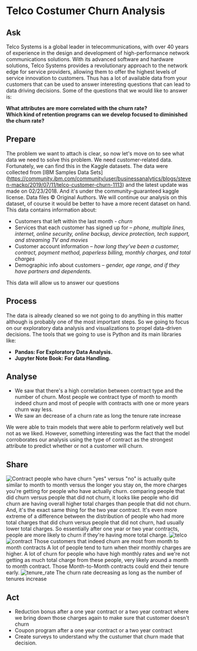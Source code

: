 # Telco Costumer Churn Analysis

## Ask
Telco Systems is a global leader in telecommunications, with over 40 years of experience in the design and development of high-performance network communications solutions. With its advanced software and hardware solutions, Telco Systems provides a revolutionary approach to the network edge for service providers, allowing them to offer the highest levels of service innovation to customers. Thus has a lot of available data from your customers that can be used to answer interesting questions that can lead to data driving decisions.
Some of the questions that we would like to answer is:

**What attributes are more correlated with the churn rate?** <br/>
**Which kind of retention programs can we develop focused to diminished the churn rate?**

## Prepare 
The problem we want to attach is clear, so now let's move on to see what data we need to solve this problem. We need customer-related data. Fortunately, we can find this in the Kaggle datasets.
The data were collected from [IBM Samples Data Sets] (https://community.ibm.com/community/user/businessanalytics/blogs/steven-macko/2019/07/11/telco-customer-churn-1113) and the latest update was made on 02/23/2018. And it's under the community-guaranteed kaggle license. Data files © Original Authors.
We will continue our analysis on this dataset, of course it would be better to have a more recent dataset on hand.
This data contains information about:
- Customers that left within the last month - *churn* <br/>
- Services that each customer has signed up for – *phone, multiple lines, internet, online security, online backup, device protection, tech support, and streaming TV and movies* <br/>
- Customer account information – *how long they’ve been a customer, contract, payment method, paperless billing, monthly charges, and total charges* <br/>
- Demographic info about customers – *gender, age range, and if they have partners and dependents.* <br/>
<p>This data will allow us to answer our questions <p/>

## Process
The data is already cleaned so we not going to do anything in this matter although is probably one of the most important steps. So we going to focus on our exploratory data analysis and visualizations to propel data-driven decisions.
The tools that we going to use is Python and its main libraries like:
- **Pandas: For Exploratory Data Analysis.**<br/>
- **Jupyter Note Book: For data Handling.**<br/> 

## Analyse 
+ We saw that there's a high correlation between contract type and the number of churn. Most people we contract type of month to month indeed churn and most of people with contracts with one or more years churn way less.
+ We saw an decrease of a churn rate as long the tenure rate increase

We were able to train models that were able to perform relatively well but not as we liked. However, something interesting was the fact that the model corroborates our analysis using the type of contract as the strongest attribute to predict whether or not a customer will churn.


## Share 
![Contract](https://user-images.githubusercontent.com/90560755/145054364-97153520-a833-4e7d-8201-d2ae9aa3ad8d.png)
people who have churn "yes" versus "no" is actually quite similar to month to month versus the longer you stay on, the more charges you're getting for people who have actually churn.
comparing people that did churn versus people that did not churn, it looks like people who did churn are having overall higher total charges than people that did not churn. And, it's the exact same thing for the two year contract. It's even more extreme of a difference between the distribution of people who had more total charges that did churn versus people that did not churn, had usually lower total charges.
So essentially after one year or two year contracts, people are more likely to churn if they're having more total charge.
![telco](https://user-images.githubusercontent.com/90560755/142908206-8c57973a-b4a5-47e9-bcbb-7e4d7b6ec093.jpg)
![contract](https://user-images.githubusercontent.com/90560755/142908655-2cfb8eee-7e2a-451c-954a-d80a244ce9c5.png)
Those customers that indeed churn are most from month to month contracts
A lot of people tend to turn when their monthly charges are higher.
A lot of churn for people who have high monthly rates and we're not getting as much total charge from these people, very likely around a month to month contract. Those Month-to-Month contracts could end their tenure early.
![tenure_rate](https://user-images.githubusercontent.com/90560755/142908558-04015f49-6fd8-4fd9-baa0-4705d33d7e76.png)
The churn rate decreasing as long as the number of tenures increase


## Act
+ Reduction bonus after a one year contract or a two year contract where we bring down those charges again to make sure that customer doesn't churn
+ Coupon program after a one year contract or a two year contract
+ Create surveys to understand why the custumer that churn made that decision.
